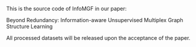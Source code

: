 This is the source code of InfoMGF in our paper:

Beyond Redundancy: Information-aware Unsupervised Multiplex Graph Structure Learning

All processed datasets will be released upon the acceptance of the paper.
